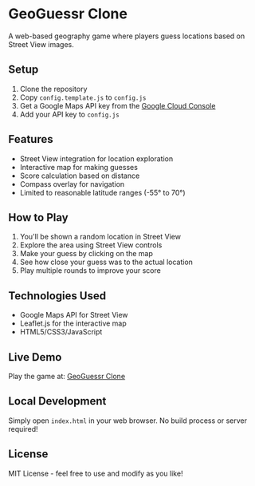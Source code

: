 # GeoGuessr Clone

A web-based geography game where players guess locations based on Street View images.

## Setup

1. Clone the repository
2. Copy `config.template.js` to `config.js`
3. Get a Google Maps API key from the [Google Cloud Console](https://console.cloud.google.com/)
4. Add your API key to `config.js`

## Features

- Street View integration for location exploration
- Interactive map for making guesses
- Score calculation based on distance
- Compass overlay for navigation
- Limited to reasonable latitude ranges (-55° to 70°)

## How to Play

1. You'll be shown a random location in Street View
2. Explore the area using Street View controls
3. Make your guess by clicking on the map
4. See how close your guess was to the actual location
5. Play multiple rounds to improve your score

## Technologies Used

- Google Maps API for Street View
- Leaflet.js for the interactive map
- HTML5/CSS3/JavaScript

## Live Demo

Play the game at: [GeoGuessr Clone](https://yourusername.github.io/geoguessr-clone)

## Local Development

Simply open `index.html` in your web browser. No build process or server required!

## License

MIT License - feel free to use and modify as you like! 
